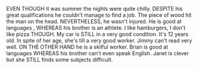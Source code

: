 EVEN THOUGH it was summer the nights were quite chilly.
DESPITE his great qualifications he couldn't manage to find a job.
The piece of wood hit the man on the head. NEVERTHELESS, he wasn't injured.
He is good at languages , WHEREAS his brother is an athlete.
I like hamburgers, I don't like pizza THOUGH.
My car is STILL in a very good condition. It's 12 years old.
In spite of her age, she's till a very good worker.
Jimmy can't read very well. ON THE OTHER HAND he is a skilful worker.
Brian is good at languages WHEREAS his brother can't even speak English.
Janet is clever but she STILL finds some subjects difficult.